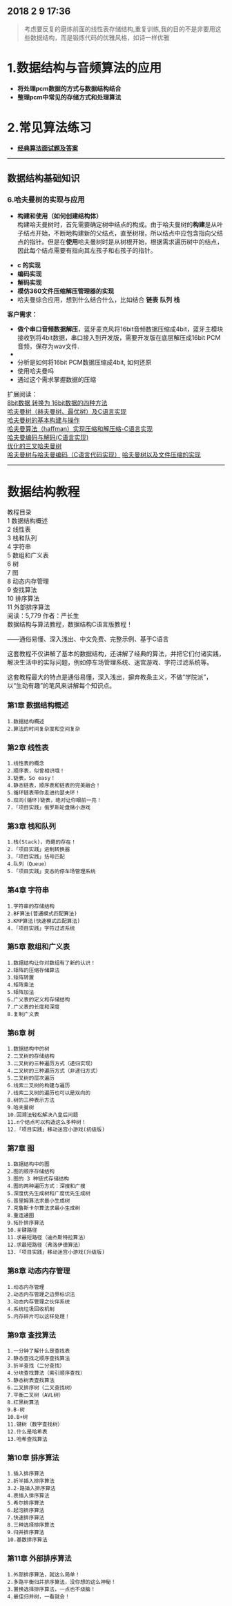 ## 2018 2 9 17:36
>考虑要反复的磨练前面的线性表存储结构,重复训练,我的目的不是非要用这些数据结构，而是锻炼代码的优雅风格，如诗一样优雅

# 1.数据结构与音频算法的应用  
- **将处理pcm数据的方式与数据结构结合**
- **整理pcm中常见的存储方式和处理算法**

# 2.常见算法练习
- **[经典算法面试题及答案](http://blog.chinaunix.net/uid-20662363-id-3806810.html)**

---
## 数据结构基础知识
### 6.哈夫曼树的实现与应用
- **构建和使用（如何创建结构体）**  
构建哈夫曼树时，首先需要确定树中结点的构成。由于哈夫曼树的**构建**是从叶子结点开始，不断地构建新的父结点，直至树根，所以结点中应包含指向父结点的指针。但是在**使用**哈夫曼树时是从树根开始，根据需求遍历树中的结点，因此每个结点需要有指向其左孩子和右孩子的指针。
* **c 的实现**
* **编码实现**
* **解码实现**
* **模仿360文件压缩解压管理器的实现**  
* 哈夫曼综合应用，想到什么结合什么，比如结合 **链表** **队列**  **栈**

**客户需求：**  
- **做个串口音频数据解压**，蓝牙麦克风将16bit音频数据压缩成4bit，蓝牙主模块接收到将4bit数据，串口接入到开发版，需要开发版在底层解压成16bit PCM音频，保存为wav文件.
-
 - 分析是如何将16bit PCM数据压缩成4bit, 如何还原
 - 使用哈夫曼吗
 - 通过这个需求掌握数据的压缩

扩展阅读：  
[8bit数据 转换为 16bit数据的四种方法](https://www.cnblogs.com/skullboyer/p/8134199.html)  
[哈夫曼树（赫夫曼树、最优树）及C语言实现](http://data.biancheng.net/view/33.html)  
[哈夫曼树的基本构建与操作](https://blog.csdn.net/move_now/article/details/53398753)  
[哈夫曼算法（haffman）实现压缩和解压缩-C语言实现](https://www.cnblogs.com/fuchongjundream/p/5589789.html)  
[哈夫曼编码与解码(C语言实现)](http://touch-2011.iteye.com/blog/1058800)  
[优化的三叉哈夫曼树](https://blog.csdn.net/wbcg111/article/details/50998021)  
[哈夫曼树与哈夫曼编码（C语言代码实现）](https://blog.csdn.net/u012675150/article/details/43152483)
[哈夫曼树以及文件压缩的实现](https://blog.csdn.net/qq_33951180/article/details/53229240)

---
# 数据结构教程


教程目录  
    1 数据结构概述  
    2 线性表   
    3 栈和队列   
    4 字符串   
    5 数组和广义表   
    6 树   
    7 图   
    8 动态内存管理   
    9 查找算法   
    10 排序算法   
    11 外部排序算法   
阅读：5,779       作者：严长生  
数据结构与算法教程，数据结构C语言版教程！  

——通俗易懂、深入浅出、中文免费、完整示例、基于C语言  

这套教程不仅讲解了基本的数据结构，还讲解了经典的算法，并把它们付诸实践，解决生活中的实际问题，例如停车场管理系统、迷宫游戏、字符过滤系统等。  

这套教程最大的特点是通俗易懂，深入浅出，摒弃教条主义，不做“学院派”，以“生动有趣”的笔风来讲解每个知识点。  

### 第1章 数据结构概述  
    1.数据结构概述  
    2.算法的时间复杂度和空间复杂  

### 第2章 线性表  
    1.线性表的概念  
    2.顺序表，似曾相识哦！  
    3.链表，So easy！  
    4.静态链表，顺序表和链表的完美融合！  
    5.循环链表带你走进约瑟夫环！  
    6.双向(循环)链表，绝对让你眼前一亮！  
    7.「项目实践」俄罗斯轮盘赌小游戏  

### 第3章 栈和队列  
    1.栈(Stack)，奇葩的存在！  
    2.「项目实践」进制转换器  
    3.「项目实践」括号匹配  
    4.队列（Queue）  
    5.「项目实践」变态的停车场管理系统  

### 第4章 字符串  
    1.字符串的存储结构  
    2.BF算法(普通模式匹配算法)  
    3.KMP算法(快速模式匹配算法)  
    4.「项目实践」字符过滤系统  

### 第5章 数组和广义表  
    1.数据结构让你对数组有了新的认识！  
    2.矩阵的压缩存储算法  
    3.矩阵转置  
    4.矩阵乘法  
    5.矩阵加法  
    6.广义表的定义和存储结构  
    7.广义表的长度和深度  
    8.复制广义表  

### 第6章 树  
    1.数据结构中的树  
    2.二叉树的存储结构  
    3.二叉树的三种遍历方式（递归实现）  
    4.二叉树的三种遍历方式（非递归方式）  
    5.二叉树的层次遍历  
    6.线索二叉树的构建与遍历  
    7.线索二叉树的遍历也可以是双向的  
    8.树的三种表示方法  
    9.哈夫曼树  
    10.回溯法轻松解决八皇后问题  
    11.n个结点可以构造这么多种树！  
    12.「项目实践」移动迷宫小游戏(初级版)  

### 第7章 图  
    1.数据结构中的图  
    2.图的顺序存储结构  
    3.图的 3 种链式存储结构  
    4.图的两种遍历方式：深搜和广搜  
    5.深度优先生成树和广度优先生成树  
    6.普里姆算法求最小生成树  
    7.克鲁斯卡尔算法求最小生成树  
    8.重连通图  
    9.拓扑排序算法  
    10.关键路径  
    11.求最短路径（迪杰斯特拉算法）  
    12.求最短路径（弗洛伊德算法）  
    13.「项目实践」移动迷宫小游戏(升级版)  

### 第8章 动态内存管理  
    1.动态内存管理  
    2.动态内存管理之边界标识法  
    3.动态内存管理之伙伴系统  
    4.系统垃圾回收机制  
    5.内存碎片可以这样处理！  

### 第9章 查找算法  
    1.一分钟了解什么是查找表  
    2.静态查找之顺序查找算法  
    3.折半查找（二分查找）  
    4.分块查找算法（索引顺序查找）  
    5.静态树表查找算法  
    6.二叉排序树（二叉查找树）  
    7.平衡二叉树（AVL树）  
    8.红黑树算法  
    9.B-树  
    10.B+树  
    11.键树（数字查找树）  
    12.什么是哈希表  
    13.哈希查找算法  

### 第10章 排序算法  
    1.插入排序算法  
    2.折半插入排序算法  
    3.2-路插入排序算法  
    4.表插入排序算法  
    5.希尔排序算法  
    6.起泡排序算法  
    7.快速排序算法  
    8.三种选择排序算法  
    9.归并排序算法  
    10.基数排序算法  

### 第11章 外部排序算法  
    1.外部排序算法，就这么简单！  
    2.多路平衡归并排序算法，没你想的这么神秘！  
    3.置换选择排序算法，一点也不烧脑！  
    4.最佳归并树，一看就会！  
